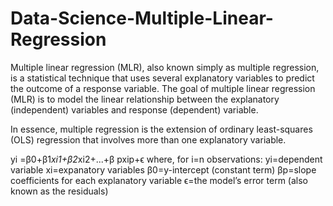 # Data-Science-Multiple-Linear-Regression

Multiple linear regression (MLR), also known simply as multiple regression, is a statistical technique that uses several explanatory variables to predict the outcome of a response variable. The goal of multiple linear regression (MLR) is to model the linear relationship between the explanatory (independent) variables and response (dependent) variable.


In essence, multiple regression is the extension of ordinary least-squares (OLS) regression that involves more than one explanatory variable.

  
yi =β0+β1*xi1+β2*xi2+...+β 
pxip+ϵ
where, for i=n observations:
yi=dependent variable
xi=expanatory variables
β0=y-intercept (constant term)
βp=slope coefficients for each explanatory variable
ϵ=the model’s error term (also known as the residuals)



	
